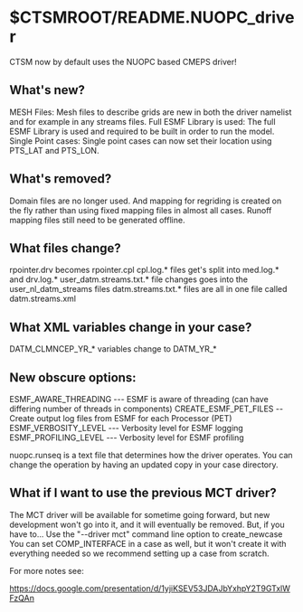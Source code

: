 # $CTSMROOT/README.NUOPC_driver

CTSM now by default uses the NUOPC based CMEPS driver!


## What's new?

MESH Files:
Mesh files to describe grids are new in both the driver namelist and for example in any
streams files.
Full ESMF Library is used:
The full ESMF Library is used and required to be built in order to run the model.
Single Point cases:
Single point cases can now set their location using PTS_LAT and PTS_LON.

## What's removed?

Domain files are no longer used. And mapping for regriding is created on the fly
rather than using fixed mapping files in almost all cases. Runoff mapping files
still need to be generated offline.

## What files change?

rpointer.drv becomes rpointer.cpl
cpl.log.* files get's split into med.log.* and drv.log.*
user_datm.streams.txt.* file changes goes into the user_nl_datm_streams files
datm.streams.txt.* files are all in one file called datm.streams.xml

## What XML variables change in your case?

DATM_CLMNCEP_YR_* variables change to DATM_YR_*

## New obscure options:

ESMF_AWARE_THREADING --- ESMF is aware of threading (can have differing number of threads in components)
CREATE_ESMF_PET_FILES -- Create output log files from ESMF for each Processor (PET)
ESMF_VERBOSITY_LEVEL --- Verbosity level for ESMF logging
ESMF_PROFILING_LEVEL --- Verbosity level for ESMF profiling

nuopc.runseq is a text file that determines how the driver operates. You can change the operation
by having an updated copy in your case directory.


## What if I want to use the previous MCT driver?

The MCT driver will be available for sometime going forward, but
new development won't go into it, and it will eventually be removed.
But, if you have to...
Use the "--driver mct" command line option to create_newcase
You can set COMP_INTERFACE in a case as well, but it won't create it with everything needed
so we recommend setting up a case from scratch.


For more notes see:

https://docs.google.com/presentation/d/1yjiKSEV53JDAJbYxhpY2T9GTxlWFzQAn
